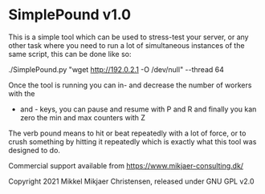 # SimplePound v1.0

This is a simple tool which can be used to stress-test your server, or any other
task where you need to run a lot of simultaneous instances of the same script, 
this can be done like so:
 
./SimplePound.py "wget http://192.0.2.1 -O /dev/null" --thread 64

Once the tool is running you can in- and decrease the number of workers with the 
+ and - keys, you can pause and resume with P and R and finally you kan zero the 
min and max counters with Z

The verb pound means to hit or beat repeatedly with a lot of force, or to crush 
something by hitting it repeatedly which is exactly what this tool was designed 
to do.

Commercial support available from https://www.mikjaer-consulting.dk/

Copyright 2021 Mikkel Mikjaer Christensen, released under GNU GPL v2.0

